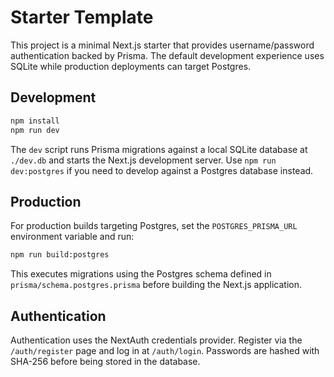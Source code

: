# Starter Template

This project is a minimal Next.js starter that provides username/password
authentication backed by Prisma.  The default development experience uses
SQLite while production deployments can target Postgres.

## Development

```bash
npm install
npm run dev
```

The `dev` script runs Prisma migrations against a local SQLite database at
`./dev.db` and starts the Next.js development server.  Use `npm run dev:postgres`
if you need to develop against a Postgres database instead.

## Production

For production builds targeting Postgres, set the `POSTGRES_PRISMA_URL`
environment variable and run:

```bash
npm run build:postgres
```

This executes migrations using the Postgres schema defined in
`prisma/schema.postgres.prisma` before building the Next.js application.

## Authentication

Authentication uses the NextAuth credentials provider.  Register via the
`/auth/register` page and log in at `/auth/login`.  Passwords are hashed with
SHA-256 before being stored in the database.
